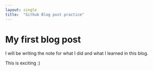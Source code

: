 ```yaml
---
layout: single
title:  "Github Blog post practice"
---
```


# My first blog post

I will be writing the note for what I did and what I learned in this blog.

This is exciting :)
